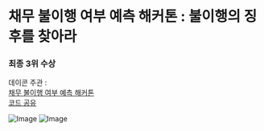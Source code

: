 # 채무 불이행 여부 예측 해커톤 : 불이행의 징후를 찾아라
### 최종 3위 수상

데이콘 주관 : <br>
[채무 불이행 여부 예측 해커톤](https://dacon.io/competitions/official/236450/overview/description) <br>
[코드 공유](https://dacon.io/competitions/official/236450/codeshare/12278?page=1&dtype=recent)

![Image](https://github.com/user-attachments/assets/3c5835bd-9382-4763-8d4c-ca17f6cad225)
![Image](https://github.com/user-attachments/assets/222d2de0-ef61-4545-9b7b-849e836e2775)
